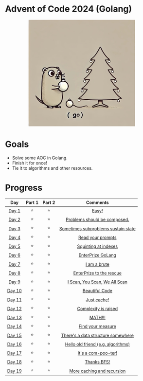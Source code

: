 # Advent of Code 2024 (Golang)

<p align="center"><img src="./golang-aoc.jpeg" alt="The most wonderful time?" width="350" height="350"></p>

# Goals

* Solve some AOC in Golang.
* Finish it for once!
* Tie it to algorithms and other resources.

# Progress

|                      Day                       | Part 1 | Part 2 |                       Comments                        |
|:----------------------------------------------:|:------:|:------:|:-----------------------------------------------------:|
|  [Day 1](https://adventofcode.com/2024/day/1)  |   ⭐    |   ⭐    |                [Easy!](day1/README.md)                |
|  [Day 2](https://adventofcode.com/2024/day/2)  |   ⭐    |   ⭐    |    [Problems should be composed.](day2/README.md)     |
|  [Day 3](https://adventofcode.com/2024/day/3)  |   ⭐    |   ⭐    | [Sometimes subproblems sustain state](day3/README.md) |
|  [Day 4](https://adventofcode.com/2024/day/4)  |   ⭐    |   ⭐    |          [Read your prompts](day4/README.md)          |
|  [Day 5](https://adventofcode.com/2024/day/5)  |   ⭐    |   ⭐    |        [Squinting at indexes](day5/README.md)         |
|  [Day 6](https://adventofcode.com/2024/day/6)  |   ⭐    |   ⭐    |          [EnterPrize GoLang](day6/README.md)          |
|  [Day 7](https://adventofcode.com/2024/day/7)  |   ⭐    |   ⭐    |            [I am a brute](day7/README.md)             |
|  [Day 8](https://adventofcode.com/2024/day/8)  |   ⭐    |   ⭐    |      [EnterPrize to the rescue](day8/README.md)       |
|  [Day 9](https://adventofcode.com/2024/day/9)  |   ⭐    |   ⭐    |    [I Scan, You Scan, We All Scan](day9/README.md)    |
| [Day 10](https://adventofcode.com/2024/day/10) |   ⭐    |   ⭐    |           [Beautiful Code](day10/README.md)           |
| [Day 11](https://adventofcode.com/2024/day/11) |   ⭐    |   ⭐    |            [Just cache!](day11/README.md)             |
| [Day 12](https://adventofcode.com/2024/day/12) |   ⭐    |   ⭐    |        [Complexity is raised](day12/README.md)        |
| [Day 13](https://adventofcode.com/2024/day/13) |   ⭐    |   ⭐    |              [MATH!!!](day13/README.md)               |
| [Day 14](https://adventofcode.com/2024/day/14) |   ⭐    |   ⭐    |         [Find your measure](day14/README.md)          |
| [Day 15](https://adventofcode.com/2024/day/15) |   ⭐    |   ⭐    | [There's a data structure somewhere](day15/README.md) |
| [Day 16](https://adventofcode.com/2024/day/16) |   ⭐    |   ⭐    | [Hello old friend (e.g. algorithms)](day16/README.md) |
| [Day 17](https://adventofcode.com/2024/day/17) |   ⭐    |   ⭐    |        [It's a com-poo-ter!](day17/README.md)         |
| [Day 18](https://adventofcode.com/2024/day/18) |   ⭐    |   ⭐    |            [Thanks BFS!](day18/README.md)             |
| [Day 19](https://adventofcode.com/2024/day/19) |   ⭐    |   ⭐    |     [More caching and recursion](day19/README.md)     |





